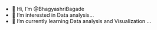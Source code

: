- 👋 Hi, I’m @BhagyashriBagade
- 👀 I’m interested in Data analysis...
- 🌱 I’m currently learning Data analysis and Visualization ...


<!---
BhagyashriBagade/BhagyashriBagade is a ✨ special ✨ repository because its `README.md` (this file) appears on your GitHub profile.
You can click the Preview link to take a look at your changes.
--->
